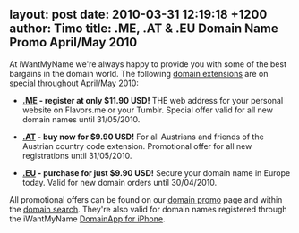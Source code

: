 layout: post
date: 2010-03-31 12:19:18 +1200
author: Timo
title: .ME, .AT & .EU Domain Name Promo April/May 2010
----

At iWantMyName we're always happy to provide you with some of the best bargains in the domain world. The following [domain extensions](https://iwantmyname.com/domains) are on special throughout April/May 2010:

*   **[.ME](https://iwantmyname.com/domains/me-montenegrean-domain-name-registration-for-montenegro) - register at only $11.90 USD!** THE web address for your personal website on Flavors.me or your Tumblr. Special offer valid for all new domain names until 31/05/2010.

*   **[.AT](https://iwantmyname.com/domains/at-austrian-domain-name-registration-for-austria) - buy now for $9.90 USD!** For all Austrians and friends of the Austrian country code extension. Promotional offer for all new registrations until 31/05/2010.

*   **[.EU](https://iwantmyname.com/domains/eu-european-domain-name-registration-for-europe) - purchase for just $9.90 USD!** Secure your domain name in Europe today. Valid for new domain orders until 30/04/2010.

All promotional offers can be found on our [domain promo](https://iwantmyname.com/domain-promo) page and within the [domain search](https://iwantmyname.com). They're also valid for domain names registered through the iWantMyName [DomainApp for iPhone](https://iwantmyname.com/iphone).
